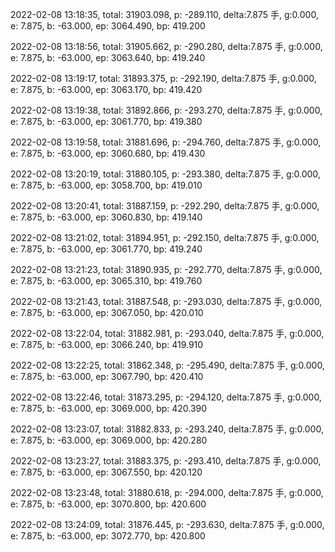 2022-02-08 13:18:35, total: 31903.098, p: -289.110, delta:7.875 手, g:0.000, e: 7.875, b: -63.000, ep: 3064.490, bp: 419.200

2022-02-08 13:18:56, total: 31905.662, p: -290.280, delta:7.875 手, g:0.000, e: 7.875, b: -63.000, ep: 3063.640, bp: 419.240

2022-02-08 13:19:17, total: 31893.375, p: -292.190, delta:7.875 手, g:0.000, e: 7.875, b: -63.000, ep: 3063.170, bp: 419.420

2022-02-08 13:19:38, total: 31892.866, p: -293.270, delta:7.875 手, g:0.000, e: 7.875, b: -63.000, ep: 3061.770, bp: 419.380

2022-02-08 13:19:58, total: 31881.696, p: -294.760, delta:7.875 手, g:0.000, e: 7.875, b: -63.000, ep: 3060.680, bp: 419.430

2022-02-08 13:20:19, total: 31880.105, p: -293.380, delta:7.875 手, g:0.000, e: 7.875, b: -63.000, ep: 3058.700, bp: 419.010

2022-02-08 13:20:41, total: 31887.159, p: -292.290, delta:7.875 手, g:0.000, e: 7.875, b: -63.000, ep: 3060.830, bp: 419.140

2022-02-08 13:21:02, total: 31894.951, p: -292.150, delta:7.875 手, g:0.000, e: 7.875, b: -63.000, ep: 3061.770, bp: 419.240

2022-02-08 13:21:23, total: 31890.935, p: -292.770, delta:7.875 手, g:0.000, e: 7.875, b: -63.000, ep: 3065.310, bp: 419.760

2022-02-08 13:21:43, total: 31887.548, p: -293.030, delta:7.875 手, g:0.000, e: 7.875, b: -63.000, ep: 3067.050, bp: 420.010

2022-02-08 13:22:04, total: 31882.981, p: -293.040, delta:7.875 手, g:0.000, e: 7.875, b: -63.000, ep: 3066.240, bp: 419.910

2022-02-08 13:22:25, total: 31862.348, p: -295.490, delta:7.875 手, g:0.000, e: 7.875, b: -63.000, ep: 3067.790, bp: 420.410

2022-02-08 13:22:46, total: 31873.295, p: -294.120, delta:7.875 手, g:0.000, e: 7.875, b: -63.000, ep: 3069.000, bp: 420.390

2022-02-08 13:23:07, total: 31882.833, p: -293.240, delta:7.875 手, g:0.000, e: 7.875, b: -63.000, ep: 3069.000, bp: 420.280

2022-02-08 13:23:27, total: 31883.375, p: -293.410, delta:7.875 手, g:0.000, e: 7.875, b: -63.000, ep: 3067.550, bp: 420.120

2022-02-08 13:23:48, total: 31880.618, p: -294.000, delta:7.875 手, g:0.000, e: 7.875, b: -63.000, ep: 3070.800, bp: 420.600

2022-02-08 13:24:09, total: 31876.445, p: -293.630, delta:7.875 手, g:0.000, e: 7.875, b: -63.000, ep: 3072.770, bp: 420.800